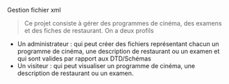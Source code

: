 Gestion fichier xml 
> Ce projet consiste à gérer des programmes de cinéma, des examens et des fiches de restaurant. 
On a deux profils
- Un administrateur : qui peut créer des fichiers représentant chacun un programme de cinéma, une description de restaurant ou un examen et qui sont valides par rapport aux DTD/Schémas
- Un visiteur : qui peut visualiser un programme de cinéma, une description de restaurant ou un examen.
